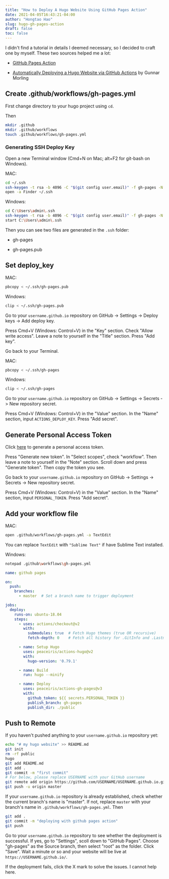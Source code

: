 ```yaml
---
title: "How to Deploy A Hugo Website Using GitHub Pages Action"
date: 2021-04-05T16:43:21-04:00
author: "Hongtao Hao"
slug: hugo-gh-pages-action
draft: false
toc: false
---
```


I didn't find a tutorial in details I deemed necessary, so I decided to craft one by myself. These two sources helped me a lot:

- [GitHub Pages Action](https://github.com/marketplace/actions/github-pages-action)

- [Automatically Deploying a Hugo Website via GitHub Actions](https://www.morling.dev/blog/automatically-deploying-hugo-website-via-github-actions/) by  Gunnar Morling

## Create .github/workflows/gh-pages.yml

First change directory to your hugo project using `cd`.

Then

```bash
mkdir .github
mkdir .github/workflows
touch .github/workflows/gh-pages.yml
```

### Generating SSH Deploy Key

Open a new Terminal window (Cmd+N on Mac; alt+F2 for git-bash on Windows).

MAC:

```bash
cd ~/.ssh
ssh-keygen -t rsa -b 4096 -C "$(git config user.email)" -f gh-pages -N ""
open -a Finder ~/.ssh
```

Windows:

```bash
cd C:\Users\admin\.ssh
ssh-keygen -t rsa -b 4096 -C "$(git config user.email)" -f gh-pages -N ""
start C:\Users\admin\.ssh
```
Then you can see two files are generated in the `.ssh` folder: 

- gh-pages 

- gh-pages.pub

## Set deploy_key

MAC:

```bash
pbcopy < ~/.ssh/gh-pages.pub
```

Windows:

```bash
clip < ~/.ssh/gh-pages.pub
```

Go to your `username.github.io` repository on GitHub -> Settings -> Deploy keys -> Add deploy key. 

Press Cmd+V (Windows: Control+V) in the "Key" section. Check "Allow write access". Leave a note to yourself in the "Title" section. Press "Add key".

Go back to your Terminal.

MAC:

```bash
pbcopy < ~/.ssh/gh-pages
```

Windows:

```bash
clip < ~/.ssh/gh-pages
```

Go to your `username.github.io` repository on GitHub -> Settings -> Secrets -> New repository secret.

Press Cmd+V (Windows: Control+V) in the "Value" section. In the "Name" section, input `ACTIONS_DEPLOY_KEY`. Press "Add secret".

## Generate Personal Access Token

Click [here](https://github.com/settings/tokens) to generate a personal access token. 

Press "Generate new token". In "Select scopes", check "workflow". Then leave a note to yourself in the "Note" section. Scroll down and press "Generate token". Then copy the token you see.

Go back to your `username.github.io` repository on GitHub -> Settings -> Secrets -> New repository secret.

Press Cmd+V (Windows: Control+V) in the "Value" section. In the "Name" section, input `PERSONAL_TOKEN`. Press "Add secret".

## Add your workflow file

MAC:

```bash
open .github/workflows/gh-pages.yml -a TextEdit 
```

You can replace `TextEdit` with `"Sublime Text"` if have Sublime Text installed.

Windows:

```bash
notepad .github\workflows\gh-pages.yml
```

```yaml
name: github pages

on:
  push:
    branches:
      - master  # Set a branch name to trigger deployment

jobs:
  deploy:
    runs-on: ubuntu-18.04
    steps:
      - uses: actions/checkout@v2
        with:
          submodules: true  # Fetch Hugo themes (true OR recursive)
          fetch-depth: 0    # Fetch all history for .GitInfo and .Lastmod

      - name: Setup Hugo
        uses: peaceiris/actions-hugo@v2
        with:
          hugo-version: '0.79.1'

      - name: Build
        run: hugo --minify

      - name: Deploy
        uses: peaceiris/actions-gh-pages@v3
        with:
          github_token: ${{ secrets.PERSONAL_TOKEN }}
          publish_branch: gh-pages
          publish_dir: ./public
```

## Push to Remote

If you haven't pushed anything to your `username.github.io` repository yet:

```bash
echo "# my hugo website" >> README.md
git init
rm -rf public
hugo
git add README.md
git add .
git commit -m "first commit"
# For below, please replace USERNAME with your GitHub username
git remote add origin https://github.com/USERNAME/USERNAME.github.io.git
git push -u origin master
```

If your `username.github.io` repository is already established, check whether the current branch's name is "master". If not, replace `master` with your branch's name in `.github/workflows/gh-pages.yml`. Then

```bash
git add .
git commit -m "deploying with github pages action"
git push
```

Go to your `username.github.io` repository to see whether the deployment is successful. If yes, go to "Settings", scoll down to "GitHub Pages". Choose "gh-pages" as the Source branch, then select "root" as the folder. Click "Save". Wait a minute or so and your website will be live at `https://USERNAME.github.io/`.

If the deployment fails, click the X mark to solve the issues. I cannot help here. 



